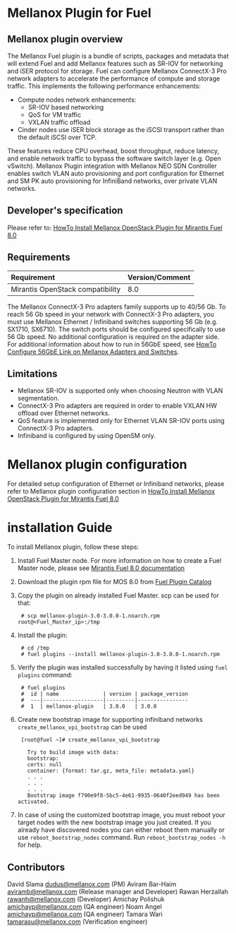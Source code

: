 Mellanox Plugin for Fuel
=======================

Mellanox plugin overview
------------------------

The Mellanox Fuel plugin is a bundle of scripts, packages and metadata that will extend Fuel
and add Mellanox features such as SR-IOV for networking and iSER protocol for storage.
Fuel can configure Mellanox ConnectX-3 Pro network adapters to accelerate the performance of
compute and storage traffic.
This implements the following performance enhancements:

-  Compute nodes network enhancements:
    -    SR-IOV based networking
    -    QoS for VM traffic
    -    VXLAN traffic offload
-  Cinder nodes use iSER block storage as the iSCSI transport rather than the default iSCSI over TCP.

These features reduce CPU overhead, boost throughput, reduce latency, and enable network traffic to
bypass the software switch layer (e.g. Open vSwitch). Mellanox Plugin integration with Mellanox NEO
SDN Controller enables switch VLAN auto provisioning and port configuration for Ethernet and SM PK
auto provisioning for InfiniBand networks, over private VLAN networks.

Developer's specification
-------------------------

Please refer to:
[HowTo Install Mellanox OpenStack Plugin for Mirantis Fuel
 8.0](https://community.mellanox.com/docs/DOC-2435)

Requirements
------------

| Requirement                      | Version/Comment |
|:---------------------------------|:----------------|
| Mirantis OpenStack compatibility |  8.0            |

The Mellanox ConnectX-3 Pro adapters family supports up to 40/56 Gb. To reach 56 Gb speed in
your network with ConnectX-3 Pro adapters, you must use Mellanox Ethernet / Infiniband switches
supporting 56 Gb (e.g. SX1710, SX6710). The switch ports should be configured specifically to use
56 Gb speed. No additional configuration is required on the adapter side. For additional
information about how to run in 56GbE speed, see [HowTo Configure 56GbE Link on Mellanox Adapters
and Switches](http://community.mellanox.com/docs/DOC-1460).

Limitations
-----------

- Mellanox SR-IOV is supported only when choosing Neutron with VLAN segmentation.
- ConnectX-3 Pro adapters are required in order to enable VXLAN HW offload over Ethernet networks.
- QoS feature is implemented only for Ethernet VLAN SR-IOV ports using ConnectX-3 Pro adapters.
- Infiniband is configured by using OpenSM only.

Mellanox plugin configuration
=============================

For detailed setup configuration of Ethernet or Infiniband networks, please refer to Mellanox plugin
configuration section in
[HowTo Install Mellanox OpenStack Plugin for Mirantis Fuel
 8.0](https://community.mellanox.com/docs/DOC-2435)

installation Guide
==================

To install Mellanox plugin, follow these steps:

1. Install Fuel Master node. For more information on how to create a Fuel Master node, please see
[Mirantis Fuel 8.0 documentation](https://docs.mirantis.com/openstack/fuel/fuel-8.0/)

2. Download the plugin rpm file for MOS 8.0 from
[Fuel Plugin Catalog](https://www.mirantis.com/products/openstack-drivers-and-plugins/fuel-plugins)

3. Copy the plugin on already installed Fuel Master. scp can be used for that:

        # scp mellanox-plugin-3.0-3.0.0-1.noarch.rpm root@<Fuel_Master_ip>:/tmp

4. Install the plugin:

        # cd /tmp
        # fuel plugins --install mellanox-plugin-3.0-3.0.0-1.noarch.rpm

5. Verify the plugin was installed successfully by having it listed using ``fuel plugins`` command:

        # fuel plugins
        #  id | name              | version | package_version
        #  ---|-------------------|---------|----------------
        #  1  | mellanox-plugin   | 3.0.0   | 3.0.0

6. Create new bootstrap image for supporting infiniband networks ``create_mellanox_vpi_bootstrap``
can be used

        [root@fuel ~]# create_mellanox_vpi_bootstrap

          Try to build image with data:
          bootstrap:
          certs: null
          container: {format: tar.gz, meta_file: metadata.yaml}
          . . .
          . . .
          . . .
          Bootstrap image f790e9f8-5bc5-4e61-9935-0640f2eed949 has been activated.

7. In case of using the customized bootstrap image, you must reboot your target nodes with the
new bootstrap image you just created. If you already have discovered nodes you can either reboot
them manually or use `reboot_bootstrap_nodes` command.  Run `reboot_bootstrap_nodes -h` for help.

Contributors
------------

David Slama <dudus@mellanox.com> (PM)
Aviram Bar-Haim <aviramb@mellanox.com> (Release manager and Developer)
Rawan Herzallah <rawanh@mellanox.com> (Developer)
Amichay Polishuk <amichayp@mellanox.com> (QA engineer)
Noam Angel <amichayp@mellanox.com> (QA engineer)
Tamara Wari <tamarasu@mellanox.com> (Verification engineer)
